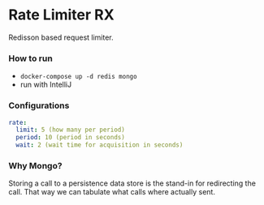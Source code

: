 # Rate Limiter RX

Redisson based request limiter.

### How to run

- `docker-compose up -d redis mongo`
- run with IntelliJ 

### Configurations

```yaml
rate:
  limit: 5 (how many per period)
  period: 10 (period in seconds)
  wait: 2 (wait time for acquisition in seconds)
```

### Why Mongo?

Storing a call to a persistence data store is the stand-in for redirecting the call. That way we can tabulate what calls
where actually sent.